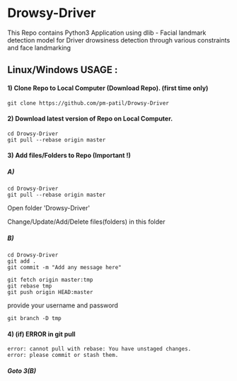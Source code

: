 # Drowsy-Driver
This Repo contains Python3 Application using dlib - Facial landmark detection model for Driver drowsiness detection through various constraints and face landmarking 


## Linux/Windows USAGE : 
#### 1) Clone Repo to Local Computer (Download Repo). (first time only)
```
git clone https://github.com/pm-patil/Drowsy-Driver   
```
#### 2) Download latest version of Repo on Local Computer. 
```
cd Drowsy-Driver
git pull --rebase origin master
```
#### 3) Add files/Folders to Repo (Important !)
   ##### A)

```
cd Drowsy-Driver
git pull --rebase origin master
```
   Open folder 'Drowsy-Driver'
   
   Change/Update/Add/Delete files(folders) in this folder

   ##### B)
```
cd Drowsy-Driver
git add .
git commit -m "Add any message here"
```

```
git fetch origin master:tmp
git rebase tmp
git push origin HEAD:master
```

   provide your username and password

```
git branch -D tmp
```
#### 4) (if) ERROR in git pull
```
error: cannot pull with rebase: You have unstaged changes.
error: please commit or stash them.

```
   ##### Goto 3(B)
